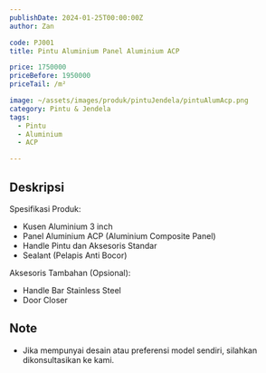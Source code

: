 ```yaml
---
publishDate: 2024-01-25T00:00:00Z
author: Zan

code: PJ001
title: Pintu Aluminium Panel Aluminium ACP

price: 1750000
priceBefore: 1950000
priceTail: /m²

image: ~/assets/images/produk/pintuJendela/pintuAlumAcp.png
category: Pintu & Jendela
tags:
  - Pintu
  - Aluminium
  - ACP

---
```


## Deskripsi

Spesifikasi Produk:
- Kusen Aluminium 3 inch
- Panel Aluminium ACP (Aluminium Composite Panel)
- Handle Pintu dan Aksesoris Standar
- Sealant (Pelapis Anti Bocor)

Aksesoris Tambahan (Opsional):
- Handle Bar Stainless Steel
- Door Closer

## Note
- Jika mempunyai desain atau preferensi model sendiri, silahkan dikonsultasikan ke kami.